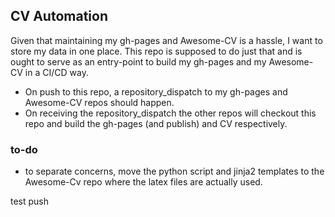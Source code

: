 ## CV Automation

Given that maintaining my gh-pages and Awesome-CV is a hassle, I want to store my data in one place. This repo is supposed to do just that and is ought to serve as an entry-point to build my gh-pages and my Awesome-CV in a CI/CD way.

- On push to this repo, a repository_dispatch to my gh-pages and Awesome-CV repos should happen.
- On receiving the repository_dispatch the other repos will checkout this repo and build the gh-pages (and publish) and CV respectively.

### to-do

- to separate concerns, move the python script and jinja2 templates to the Awesome-Cv repo where the latex files are actually used.

test push